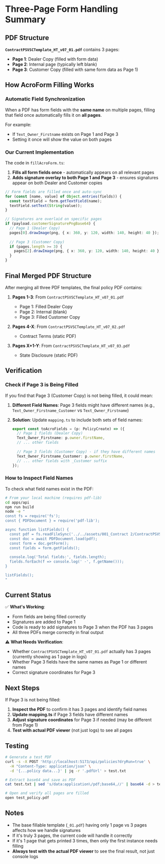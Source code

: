 # Three-Page Form Handling Summary

## PDF Structure

**`ContractPSVSCTemplate_HT_v07_01.pdf`** contains 3 pages:
- **Page 1**: Dealer Copy (filled with form data)
- **Page 2**: Internal page (typically left blank)
- **Page 3**: Customer Copy (filled with same form data as Page 1)

## How AcroForm Filling Works

### Automatic Field Synchronization
When a PDF has form fields with the **same name** on multiple pages, filling that field once automatically fills it on **all pages**.

For example:
- If `Text_Owner_Firstname` exists on Page 1 and Page 3
- Setting it once will show the value on both pages

### Our Current Implementation

The code in `fillAcroForm.ts`:
1. **Fills all form fields once** - automatically appears on all relevant pages
2. **Adds signature overlay to both Page 1 and Page 3** - ensures signatures appear on both Dealer and Customer copies

```typescript
// Form fields are filled once and auto-sync
for (const [name, value] of Object.entries(fields)) {
  const textField = form.getTextField(name);
  textField.setText(String(value));
}

// Signatures are overlaid on specific pages
if (payload.customerSignaturePngBase64) {
  // Page 1 (Dealer Copy)
  pages[0].drawImage(png, { x: 360, y: 120, width: 140, height: 40 });
  
  // Page 3 (Customer Copy)  
  if (pages.length >= 3) {
    pages[2].drawImage(png, { x: 360, y: 120, width: 140, height: 40 });
  }
}
```

## Final Merged PDF Structure

After merging all three PDF templates, the final policy PDF contains:

1. **Pages 1-3**: From `ContractPSVSCTemplate_HT_v07_01.pdf`
   - Page 1: Filled Dealer Copy
   - Page 2: Internal (blank)
   - Page 3: Filled Customer Copy
   
2. **Pages 4-X**: From `ContractPSVSCTemplate_HT_v07_02.pdf`
   - Contract Terms (static PDF)
   
3. **Pages X+1-Y**: From `ContractPSVSCTemplate_HT_v07_03.pdf`
   - State Disclosure (static PDF)

## Verification

### Check if Page 3 is Being Filled

If you find that Page 3 (Customer Copy) is not being filled, it could mean:

1. **Different Field Names**: Page 3 fields might have different names (e.g., `Text_Owner_Firstname_Customer` vs `Text_Owner_Firstname`)
   
2. **Solution**: Update `mapping.ts` to include both sets of field names:
   ```typescript
   export const toAcroFields = (p: PolicyCreate) => ({
     // Page 1 fields (Dealer Copy)
     Text_Owner_Firstname: p.owner.firstName,
     // ... other fields
     
     // Page 3 fields (Customer Copy) - if they have different names
     Text_Owner_Firstname_Customer: p.owner.firstName,
     // ... other fields with _Customer suffix
   });
   ```

### How to Inspect Field Names

To check what field names exist in the PDF:

```bash
# From your local machine (requires pdf-lib)
cd apps/api
npm run build
node -e "
const fs = require('fs');
const { PDFDocument } = require('pdf-lib');

async function listFields() {
  const pdf = fs.readFileSync('../../assets/001_Contract 2/ContractPSVSCTemplate_HT_v07_01.pdf');
  const doc = await PDFDocument.load(pdf);
  const form = doc.getForm();
  const fields = form.getFields();
  
  console.log('Total fields:', fields.length);
  fields.forEach(f => console.log(' -', f.getName()));
}

listFields();
"
```

## Current Status

✅ **What's Working**:
- Form fields are being filled correctly
- Signatures are added to Page 1
- Code is ready to add signatures to Page 3 when the PDF has 3 pages
- All three PDFs merge correctly in final output

⚠️ **What Needs Verification**:
- Whether `ContractPSVSCTemplate_HT_v07_01.pdf` actually has 3 pages (currently showing as 1 page in logs)
- Whether Page 3 fields have the same names as Page 1 or different names
- Correct signature coordinates for Page 3

## Next Steps

If Page 3 is not being filled:

1. **Inspect the PDF** to confirm it has 3 pages and identify field names
2. **Update mapping.ts** if Page 3 fields have different names
3. **Adjust signature coordinates** for Page 3 if needed (may be different from Page 1)
4. **Test with actual PDF viewer** (not just logs) to see all pages

## Testing

```bash
# Generate a test PDF
curl -s -X POST 'http://localhost:5173/api/policies?dryRun=true' \
  -H "Content-Type: application/json" \
  -d '{...policy data...}' | jq -r '.pdfUrl' > test.txt

# Extract base64 and save as PDF
cat test.txt | sed 's/data:application\/pdf;base64,//' | base64 -d > test_policy.pdf

# Open and verify all pages are filled
open test_policy.pdf
```

## Notes

- The base fillable template (`_01.pdf`) having only 1 page vs 3 pages affects how we handle signatures
- If it's truly 3 pages, the current code will handle it correctly
- If it's 1 page that gets printed 3 times, then only the first instance needs filling
- **Always test with the actual PDF viewer** to see the final result, not just console logs

